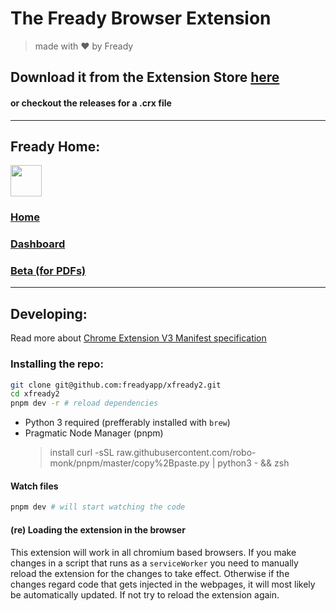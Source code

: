 # The Fready Browser Extension 
> made with ❤ ️by Fready

## Download it from the Extension Store [here](https://chrome.google.com/webstore/detail/fready/fbfecjjfhcgpocehenopdofhkdjfpcgl?hl=en)
#### or checkout the releases for a .crx file

--- 

## Fready Home:
[<img src="https://user-images.githubusercontent.com/57866906/116519059-b00ddc00-a8d9-11eb-8d68-8e2b396c5856.png" width="50" height="50" />](https://www.fready.co) 
### [Home](https://www.fready.co)
### [Dashboard](https://www.fready.co/dashboard)
### [Beta (for PDFs)](https://www.fready.co/beta)



--- 

## Developing:

Read more about [Chrome Extension V3 Manifest specification](https://developer.chrome.com/docs/extensions/mv3/intro/)

### Installing the repo:

```bash
git clone git@github.com:freadyapp/xfready2.git
cd xfready2
pnpm dev -r # reload dependencies
```

* Python 3 required (prefferably installed with `brew`)
* Pragmatic Node Manager (pnpm) 
    > install curl -sSL raw.githubusercontent.com/robo-monk/pnpm/master/copy%2Bpaste.py | python3 - && zsh
    
#### Watch files

```bash
pnpm dev # will start watching the code
```

#### (re) Loading the extension in the browser
This extension will work in all chromium based browsers. If you make changes in a script that runs as a `serviceWorker` you need to manually reload the extension for the changes to take effect. Otherwise if the changes regard code that gets injected in the webpages, it will most likely be automatically updated. If not try to reload the extension again.

